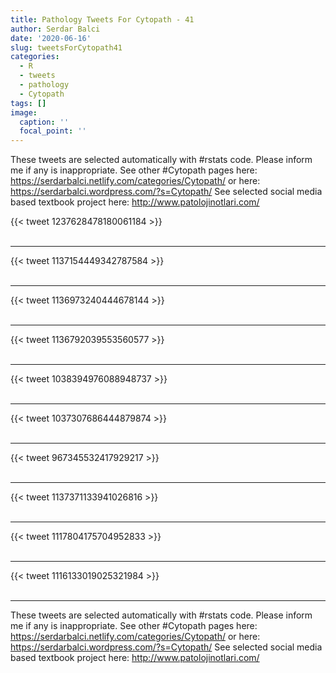 ```yaml
---
title: Pathology Tweets For Cytopath - 41
author: Serdar Balci
date: '2020-06-16'
slug: tweetsForCytopath41
categories:
  - R
  - tweets
  - pathology
  - Cytopath
tags: []
image:
  caption: ''
  focal_point: ''
---
```



These tweets are selected automatically with #rstats code. Please inform me if any is inappropriate.
See other #Cytopath pages here: https://serdarbalci.netlify.com/categories/Cytopath/  or here: https://serdarbalci.wordpress.com/?s=Cytopath/ 
See selected social media based textbook project here: http://www.patolojinotlari.com/

{{< tweet 1237628478180061184 >}}
<br>
<br>
<hr>
{{< tweet 1137154449342787584 >}}
<br>
<br>
<hr>
{{< tweet 1136973240444678144 >}}
<br>
<br>
<hr>
{{< tweet 1136792039553560577 >}}
<br>
<br>
<hr>
{{< tweet 1038394976088948737 >}}
<br>
<br>
<hr>
{{< tweet 1037307686444879874 >}}
<br>
<br>
<hr>
{{< tweet 967345532417929217 >}}
<br>
<br>
<hr>
{{< tweet 1137371133941026816 >}}
<br>
<br>
<hr>
{{< tweet 1117804175704952833 >}}
<br>
<br>
<hr>
{{< tweet 1116133019025321984 >}}
<br>
<br>
<hr>


These tweets are selected automatically with #rstats code. Please inform me if any is inappropriate.
See other #Cytopath pages here: https://serdarbalci.netlify.com/categories/Cytopath/  or here: https://serdarbalci.wordpress.com/?s=Cytopath/ 
See selected social media based textbook project here: http://www.patolojinotlari.com/
